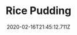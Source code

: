 ---
templateKey: blog-post
title: Rice Pudding
type: cooking
energy: 115
health: 51
description: It's creamy,  sweet,  and fun to eat. 
featuredpost: false
date: 2020-02-16T21:45:12.711Z
featuredimage: /img/Rice_Pudding.png
sellPrice: 260
tags:
  - Milk
  - Sugar
  - Rice
  - edible
---